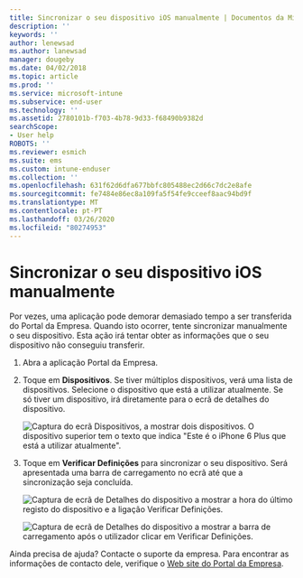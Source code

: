 ```yaml
---
title: Sincronizar o seu dispositivo iOS manualmente | Documentos da Microsoft
description: ''
keywords: ''
author: lenewsad
ms.author: lanewsad
manager: dougeby
ms.date: 04/02/2018
ms.topic: article
ms.prod: ''
ms.service: microsoft-intune
ms.subservice: end-user
ms.technology: ''
ms.assetid: 2780101b-f703-4b78-9d33-f68490b9382d
searchScope:
- User help
ROBOTS: ''
ms.reviewer: esmich
ms.suite: ems
ms.custom: intune-enduser
ms.collection: ''
ms.openlocfilehash: 631f62d6dfa677bbfc805488ec2d66c7dc2e8afe
ms.sourcegitcommit: fe7484e86ec8a109fa5f54fe9cceef8aac94bd9f
ms.translationtype: MT
ms.contentlocale: pt-PT
ms.lasthandoff: 03/26/2020
ms.locfileid: "80274953"
---
```

# <a name="sync-your-ios-device-manually"></a>Sincronizar o seu dispositivo iOS manualmente

Por vezes, uma aplicação pode demorar demasiado tempo a ser transferida do Portal da Empresa. Quando isto ocorrer, tente sincronizar manualmente o seu dispositivo. Esta ação irá tentar obter as informações que o seu dispositivo não conseguiu transferir.

1. Abra a aplicação Portal da Empresa.

2. Toque em **Dispositivos**. Se tiver múltiplos dispositivos, verá uma lista de dispositivos. Selecione o dispositivo que está a utilizar atualmente. Se só tiver um dispositivo, irá diretamente para o ecrã de detalhes do dispositivo.

    ![Captura do ecrã Dispositivos, a mostrar dois dispositivos. O dispositivo superior tem o texto que indica "Este é o iPhone 6 Plus que está a utilizar atualmente".](./media/ios_sync_1_CP_after_1804.png)

3. Toque em **Verificar Definições** para sincronizar o seu dispositivo. Será apresentada uma barra de carregamento no ecrã até que a sincronização seja concluída.

    ![Captura de ecrã de Detalhes do dispositivo a mostrar a hora do último registo do dispositivo e a ligação Verificar Definições.](./media/ios_sync_2_CP_after_1804.png)  

   ![Captura de ecrã de Detalhes do dispositivo a mostrar a barra de carregamento após o utilizador clicar em Verificar Definições.](./media/ios_sync_3_CP-after_1804.png)

Ainda precisa de ajuda? Contacte o suporte da empresa. Para encontrar as informações de contacto dele, verifique o [Web site do Portal da Empresa](https://go.microsoft.com/fwlink/?linkid=2010980).

